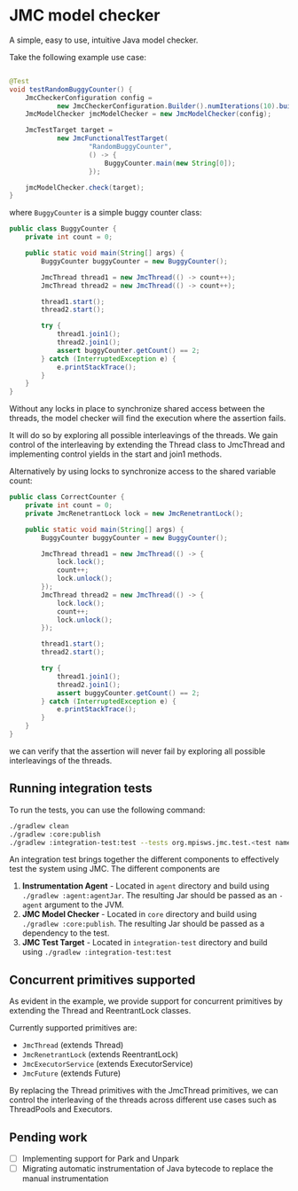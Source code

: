 # JMC model checker

A simple, easy to use, intuitive Java model checker.

Take the following example use case:

```java

@Test
void testRandomBuggyCounter() {
    JmcCheckerConfiguration config =
            new JmcCheckerConfiguration.Builder().numIterations(10).build();
    JmcModelChecker jmcModelChecker = new JmcModelChecker(config);

    JmcTestTarget target =
            new JmcFunctionalTestTarget(
                    "RandomBuggyCounter",
                    () -> {
                        BuggyCounter.main(new String[0]);
                    });

    jmcModelChecker.check(target);
}
```

where `BuggyCounter` is a simple buggy counter class:

```java
public class BuggyCounter {
    private int count = 0;

    public static void main(String[] args) {
        BuggyCounter buggyCounter = new BuggyCounter();

        JmcThread thread1 = new JmcThread(() -> count++);
        JmcThread thread2 = new JmcThread(() -> count++);

        thread1.start();
        thread2.start();

        try {
            thread1.join1();
            thread2.join1();
            assert buggyCounter.getCount() == 2;
        } catch (InterruptedException e) {
            e.printStackTrace();
        }
    }
}
```

Without any locks in place to synchronize shared access between the threads, the model checker will find the execution
where the assertion fails.

It will do so by exploring all possible interleavings of the threads. We gain control of the interleaving by extending
the Thread class to JmcThread and implementing control yields in the start and join1 methods.

Alternatively by using locks to synchronize access to the shared variable count:

```java
public class CorrectCounter {
    private int count = 0;
    private JmcRenetrantLock lock = new JmcRenetrantLock();

    public static void main(String[] args) {
        BuggyCounter buggyCounter = new BuggyCounter();

        JmcThread thread1 = new JmcThread(() -> {
            lock.lock();
            count++;
            lock.unlock();
        });
        JmcThread thread2 = new JmcThread(() -> {
            lock.lock();
            count++;
            lock.unlock();
        });

        thread1.start();
        thread2.start();

        try {
            thread1.join1();
            thread2.join1();
            assert buggyCounter.getCount() == 2;
        } catch (InterruptedException e) {
            e.printStackTrace();
        }
    }
}
```

we can verify that the assertion will never fail by exploring all possible interleavings of the threads.

## Running integration tests

To run the tests, you can use the following command:

```bash
./gradlew clean
./gradlew :core:publish
./gradlew :integration-test:test --tests org.mpisws.jmc.test.<test name>
```

An integration test brings together the different components to effectively test the system using JMC.
The different components are

1. **Instrumentation Agent** - Located in `agent` directory and build using `./gradlew :agent:agentJar`. The resulting Jar should be passed as an `-agent` argument to the JVM.
2. **JMC Model Checker** - Located in `core` directory and build using `./gradlew :core:publish`. The resulting Jar should be passed as a dependency to the test.
3. **JMC Test Target** - Located in `integration-test` directory and build using `./gradlew :integration-test:test`

## Concurrent primitives supported

As evident in the example, we provide support for concurrent primitives by extending the Thread and ReentrantLock
classes.

Currently supported primitives are:

- `JmcThread` (extends Thread)
- `JmcRenetrantLock` (extends ReentrantLock)
- `JmcExecutorService` (extends ExecutorService)
- `JmcFuture` (extends Future)

By replacing the Thread primitives with the JmcThread primitives, we can control the interleaving of the threads across
different use cases such as ThreadPools and Executors.

## Pending work

- [ ] Implementing support for Park and Unpark
- [ ] Migrating automatic instrumentation of Java bytecode to replace the manual instrumentation